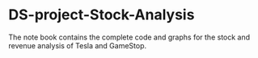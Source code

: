 # DS-project-Stock-Analysis
The note book contains the complete code and graphs for the stock and revenue analysis of Tesla and GameStop.

